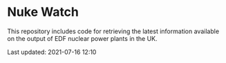 # Nuke Watch

This repository includes code for retrieving the latest information available on the output of EDF nuclear power plants in the UK.

Last updated: 2021-07-16 12:10